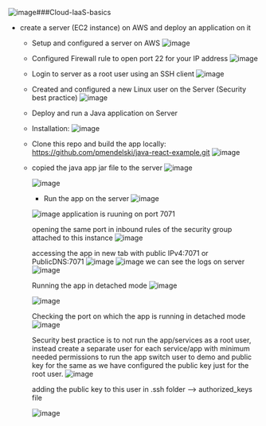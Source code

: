 ![image](https://github.com/hemu07/Cloud-IaaS-basics/assets/90203539/03d8deba-20a0-40e7-b0d1-465e7ffb1e78)###Cloud-IaaS-basics

- create a server (EC2 instance) on AWS and deploy an application on it
  
  - Setup and configured a server on AWS
    ![image](https://github.com/hemu07/Cloud-IaaS-basics/assets/90203539/953baf2a-49c6-429d-a03d-02133bbb79d8)
  - Configured Firewall rule to open port 22 for your IP address
    ![image](https://github.com/hemu07/Cloud-IaaS-basics/assets/90203539/d0ecb110-5687-44b4-837d-4e58c10af93c)

  - Login to server as a root user using an SSH client
    ![image](https://github.com/hemu07/Cloud-IaaS-basics/assets/90203539/8a9e857f-ce73-4c0f-9770-25ef45b48db2)

  - Created and configured a new Linux user on the Server (Security best practice)
    ![image](https://github.com/hemu07/Cloud-IaaS-basics/assets/90203539/117023d1-491c-497c-b982-26f21364473c)

  - Deploy and run a Java application on Server
    
  - Installation:
    ![image](https://github.com/hemu07/Cloud-IaaS-basics/assets/90203539/8a315bc1-0ae9-42cd-8299-ad5a748da02c)

  - Clone this repo and build the app locally: https://github.com/pmendelski/java-react-example.git
    ![image](https://github.com/hemu07/Cloud-IaaS-basics/assets/90203539/4042284e-3fbd-4ed1-b495-1f1b5c942a70)
    
  - copied the java app jar file to the server
    ![image](https://github.com/hemu07/Cloud-IaaS-basics/assets/90203539/8fcf70c0-d074-4664-aafe-033fc1ced93b)

    ![image](https://github.com/hemu07/Cloud-IaaS-basics/assets/90203539/20c5697f-7810-4cef-8ce6-fc57f0770474)

    - Run the app on the server
    ![image](https://github.com/hemu07/Cloud-IaaS-basics/assets/90203539/55d8dae1-bed6-4787-9de4-f029b176319a)

    ![image](https://github.com/hemu07/Cloud-IaaS-basics/assets/90203539/b6c1d489-2e8f-4c8b-9079-528ed7d1820b)
    application is ruuning on port 7071

    opening the same port in inbound rules of the security group attached to this instance
    ![image](https://github.com/hemu07/Cloud-IaaS-basics/assets/90203539/b7396c54-c266-4834-9c5e-630a5c6f82dd)

    accessing the app in new tab with public IPv4:7071 or PublicDNS:7071
    ![image](https://github.com/hemu07/Cloud-IaaS-basics/assets/90203539/995db3de-f20b-4472-8afe-28cf491ba90f)
    ![image](https://github.com/hemu07/Cloud-IaaS-basics/assets/90203539/aa9b57af-0efa-4e09-973f-6e0884702884)
    we can see the logs on server
    ![image](https://github.com/hemu07/Cloud-IaaS-basics/assets/90203539/31079142-e2bf-4b63-94a4-d37ebaa814b9)

    Running the app in detached mode
    ![image](https://github.com/hemu07/Cloud-IaaS-basics/assets/90203539/d3a2cef7-f138-4c2d-b171-5bca8a8bb9f8)

    ![image](https://github.com/hemu07/Cloud-IaaS-basics/assets/90203539/c935334f-f30d-4ea2-886f-52c8a0b4990b)

    Checking the port on which the app is running in detached mode
    ![image](https://github.com/hemu07/Cloud-IaaS-basics/assets/90203539/c058a50b-34ca-4932-9e03-2c5aec7be82d)

    Security best practice is to not run the app/services as a root user, instead create a separate user for each service/app with minimum needed permissions to run the app
    switch user to demo and public key for the same as we have configured the public key just for the root user.
    ![image](https://github.com/hemu07/Cloud-IaaS-basics/assets/90203539/49b9209b-b613-4368-b859-689de39f3515)

    adding the public key to this user in .ssh folder --> authorized_keys file

    ![image](https://github.com/hemu07/Cloud-IaaS-basics/assets/90203539/f4c4ce99-2091-4a00-9b21-2f402dd64b00)


